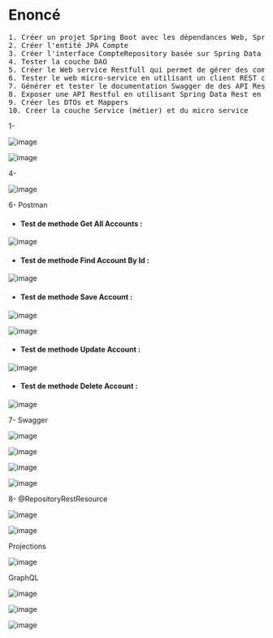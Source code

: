 # Enoncé
<pre>
1. Créer un projet Spring Boot avec les dépendances Web, Spring Data JPA, H2, Lombok
2. Créer l'entité JPA Compte
3. Créer l'interface CompteRepository basée sur Spring Data
4. Tester la couche DAO
5. Créer le Web service Restfull qui permet de gérer des comptes
6. Tester le web micro-service en utilisant un client REST comme Postman
7. Générer et tester le documentation Swagger de des API Rest du Web service
8. Exposer une API Restful en utilisant Spring Data Rest en exploitant des projections
9. Créer les DTOs et Mappers
10. Créer la couche Service (métier) et du micro service
</pre>


1-

![image](https://user-images.githubusercontent.com/85403056/229936351-a7e558cc-a4f1-478f-a0af-3c509b13eda3.png)


![image](https://user-images.githubusercontent.com/85403056/229936224-46113131-c53d-4eb0-9ff2-20c09e42d46c.png)


4-

![image](https://user-images.githubusercontent.com/85403056/229936703-edeb1339-b028-40d3-9b04-810949cd04f1.png)


6- Postman

* <h4>Test de methode Get All Accounts :</h4>

![image](https://user-images.githubusercontent.com/85403056/229941784-db66a91b-67fd-4082-97f3-76c550ce137d.png)

* <h4>Test de methode Find Account By Id :</h4>

![image](https://user-images.githubusercontent.com/85403056/229941870-87878206-41ef-4ad3-a74e-d1f06901d428.png)

* <h4>Test de methode Save Account :</h4>

![image](https://user-images.githubusercontent.com/85403056/229945826-ff353332-e725-4dc1-8f2d-23919dca9f1a.png)

![image](https://user-images.githubusercontent.com/85403056/229946086-a5a82832-c9f9-40fe-88a0-79edfb82f8d2.png)

* <h4>Test de methode Update Account :</h4>

![image](https://user-images.githubusercontent.com/85403056/229946573-168b5579-24ef-4611-9602-396a08b74fcd.png)

* <h4>Test de methode Delete Account :</h4>

![image](https://user-images.githubusercontent.com/85403056/229947557-aa552cb4-7b79-482b-bdfa-872b7fa83175.png)

7- Swagger

![image](https://user-images.githubusercontent.com/85403056/229950046-3f663d0a-38fb-467a-9631-15eda82c24c3.png)


![image](https://user-images.githubusercontent.com/85403056/229950008-e3c44ba5-4c64-489f-b19a-e7b51c521d0d.png)


![image](https://user-images.githubusercontent.com/85403056/229951020-461d6add-c32a-4a4d-9da1-567fa90b2592.png)

![image](https://user-images.githubusercontent.com/85403056/229951334-7fbf562d-e311-4b8f-8008-cd0f78019ec5.png)



8- @RepositoryRestResource

![image](https://user-images.githubusercontent.com/85403056/229953193-af3fdd2e-fd4d-445e-96a7-07a21d6fd6a4.png)

![image](https://user-images.githubusercontent.com/85403056/229953436-8ce61f75-472c-4748-8ede-8c112c48d8d5.png)

Projections 

![image](https://user-images.githubusercontent.com/85403056/229954225-bb7aa2b2-0601-4f6e-80ae-be864ef6d1f9.png)

GraphQL 

![image](https://user-images.githubusercontent.com/85403056/230106326-1b7d4b91-5945-45ea-b099-e658d50a113b.png)

![image](https://user-images.githubusercontent.com/85403056/230110241-b8092ecb-1c1e-4ab9-b5f4-2ef39b6468bf.png)

![image](https://user-images.githubusercontent.com/85403056/230127358-71330ae6-5f99-4902-8140-88421c6847e1.png)



